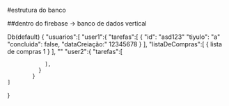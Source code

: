 #estrutura do banco

##dentro do firebase -> banco de dados vertical

Db(default)
{
    "usuarios":[
        "user1":{
            "tarefas":[
                {
                    "id": "asd123"
                    "tiyulo": "a"
                    "concluida": false,
                    "dataCreiação:" 12345678
                }
            ],
            "listaDeCompras":[
                {
                    lista de compras 1
                }
            ],
            ""
            "user2":{
                "tarefas":[

                ],
              }
            }
    ]
}